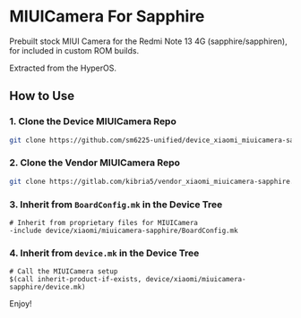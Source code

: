 # MIUICamera For Sapphire

Prebuilt stock MIUI Camera for the Redmi Note 13 4G (sapphire/sapphiren), for included in custom ROM builds.

Extracted from the HyperOS.

## How to Use

### 1. Clone the Device MIUICamera Repo

```bash
git clone https://github.com/sm6225-unified/device_xiaomi_miuicamera-sapphire.git -b 14 device/xiaomi/miuicamera-sapphire
```

### 2. Clone the Vendor MIUICamera Repo

```bash
git clone https://gitlab.com/kibria5/vendor_xiaomi_miuicamera-sapphire.git -b 14 vendor/xiaomi/miuicamera-sapphire
```

### 3. Inherit from `BoardConfig.mk` in the Device Tree

```
# Inherit from proprietary files for MIUICamera
-include device/xiaomi/miuicamera-sapphire/BoardConfig.mk
```

### 4. Inherit from `device.mk` in the Device Tree

```
# Call the MIUICamera setup
$(call inherit-product-if-exists, device/xiaomi/miuicamera-sapphire/device.mk)
```

Enjoy!

